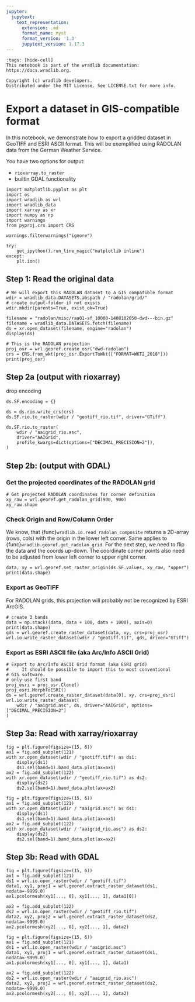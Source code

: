 ```yaml
---
jupyter:
  jupytext:
    text_representation:
      extension: .md
      format_name: myst
      format_version: '1.3'
      jupytext_version: 1.17.3
---
```


```{raw-cell}
:tags: [hide-cell]
This notebook is part of the wradlib documentation: https://docs.wradlib.org.

Copyright (c) wradlib developers.
Distributed under the MIT License. See LICENSE.txt for more info.
```

# Export a dataset in GIS-compatible format

In this notebook, we demonstrate how to export a gridded dataset in GeoTIFF and ESRI ASCII format. This will be exemplified using RADOLAN data from the German Weather Service.

You have two options for output:

- `rioxarray.to_raster`
- builtin GDAL functionality

```{code-cell} python
import matplotlib.pyplot as plt
import os
import wradlib as wrl
import wradlib_data
import xarray as xr
import numpy as np
import warnings
from pyproj.crs import CRS

warnings.filterwarnings("ignore")

try:
    get_ipython().run_line_magic("matplotlib inline")
except:
    plt.ion()
```

## Step 1: Read the original data

```{code-cell} python
# We will export this RADOLAN dataset to a GIS compatible format
wdir = wradlib_data.DATASETS.abspath / "radolan/grid/"
# create output-folder if not exists
wdir.mkdir(parents=True, exist_ok=True)

filename = "radolan/misc/raa01-sf_10000-1408102050-dwd---bin.gz"
filename = wradlib_data.DATASETS.fetch(filename)
ds = xr.open_dataset(filename, engine="radolan")
display(ds)
```

```{code-cell} python
# This is the RADOLAN projection
proj_osr = wrl.georef.create_osr("dwd-radolan")
crs = CRS.from_wkt(proj_osr.ExportToWkt(["FORMAT=WKT2_2018"]))
print(proj_osr)
```

## Step 2a (output with rioxarray)


drop encoding

```{code-cell} python
ds.SF.encoding = {}
```

```{code-cell} python
ds = ds.rio.write_crs(crs)
ds.SF.rio.to_raster(wdir / "geotiff_rio.tif", driver="GTiff")
```

```{code-cell} python
ds.SF.rio.to_raster(
    wdir / "aaigrid_rio.asc",
    driver="AAIGrid",
    profile_kwargs=dict(options=["DECIMAL_PRECISION=2"]),
)
```

## Step 2b: (output with GDAL)

### Get the projected coordinates of the RADOLAN grid

```{code-cell} python
# Get projected RADOLAN coordinates for corner definition
xy_raw = wrl.georef.get_radolan_grid(900, 900)
xy_raw.shape
```

### Check Origin and Row/Column Order

We know, that {func}`wradlib.io.read_radolan_composite` returns a 2D-array (rows, cols) with the origin in the lower left corner. Same applies to {func}`wradlib.georef.get_radolan_grid`. For the next step, we need to flip the data and the coords up-down. The coordinate corner points also need to be adjusted from lower left corner to upper right corner.

```{code-cell} python
data, xy = wrl.georef.set_raster_origin(ds.SF.values, xy_raw, "upper")
print(data.shape)
```

### Export as GeoTIFF

For RADOLAN grids, this projection will probably not be recognized by
ESRI ArcGIS.

```{code-cell} python
# create 3 bands
data = np.stack((data, data + 100, data + 1000), axis=0)
print(data.shape)
gds = wrl.georef.create_raster_dataset(data, xy, crs=proj_osr)
wrl.io.write_raster_dataset(wdir / "geotiff.tif", gds, driver="GTiff")
```

### Export as ESRI ASCII file (aka Arc/Info ASCII Grid)

```{code-cell} python
# Export to Arc/Info ASCII Grid format (aka ESRI grid)
#     It should be possible to import this to most conventional
# GIS software.
# only use first band
proj_esri = proj_osr.Clone()
proj_esri.MorphToESRI()
ds = wrl.georef.create_raster_dataset(data[0], xy, crs=proj_esri)
wrl.io.write_raster_dataset(
    wdir / "aaigrid.asc", ds, driver="AAIGrid", options=["DECIMAL_PRECISION=2"]
)
```

## Step 3a: Read with xarray/rioxarray

```{code-cell} python
fig = plt.figure(figsize=(15, 6))
ax1 = fig.add_subplot(121)
with xr.open_dataset(wdir / "geotiff.tif") as ds1:
    display(ds1)
    ds1.sel(band=1).band_data.plot(ax=ax1)
ax2 = fig.add_subplot(122)
with xr.open_dataset(wdir / "geotiff_rio.tif") as ds2:
    display(ds2)
    ds2.sel(band=1).band_data.plot(ax=ax2)
```

```{code-cell} python
fig = plt.figure(figsize=(15, 6))
ax1 = fig.add_subplot(121)
with xr.open_dataset(wdir / "aaigrid.asc") as ds1:
    display(ds1)
    ds1.sel(band=1).band_data.plot(ax=ax1)
ax2 = fig.add_subplot(122)
with xr.open_dataset(wdir / "aaigrid_rio.asc") as ds2:
    display(ds2)
    ds2.sel(band=1).band_data.plot(ax=ax2)
```

## Step 3b: Read with GDAL

```{code-cell} python
fig = plt.figure(figsize=(15, 6))
ax1 = fig.add_subplot(121)
ds1 = wrl.io.open_raster(wdir / "geotiff.tif")
data1, xy1, proj1 = wrl.georef.extract_raster_dataset(ds1, nodata=-9999.0)
ax1.pcolormesh(xy1[..., 0], xy1[..., 1], data1[0])

ax2 = fig.add_subplot(122)
ds2 = wrl.io.open_raster(wdir / "geotiff_rio.tif")
data2, xy2, proj2 = wrl.georef.extract_raster_dataset(ds2, nodata=-9999.0)
ax2.pcolormesh(xy2[..., 0], xy2[..., 1], data2)
```

```{code-cell} python
fig = plt.figure(figsize=(15, 6))
ax1 = fig.add_subplot(121)
ds1 = wrl.io.open_raster(wdir / "aaigrid.asc")
data1, xy1, proj1 = wrl.georef.extract_raster_dataset(ds1, nodata=-9999.0)
ax1.pcolormesh(xy1[..., 0], xy1[..., 1], data1)

ax2 = fig.add_subplot(122)
ds2 = wrl.io.open_raster(wdir / "aaigrid_rio.asc")
data2, xy2, proj2 = wrl.georef.extract_raster_dataset(ds2, nodata=-9999.0)
ax2.pcolormesh(xy2[..., 0], xy2[..., 1], data2)
```
